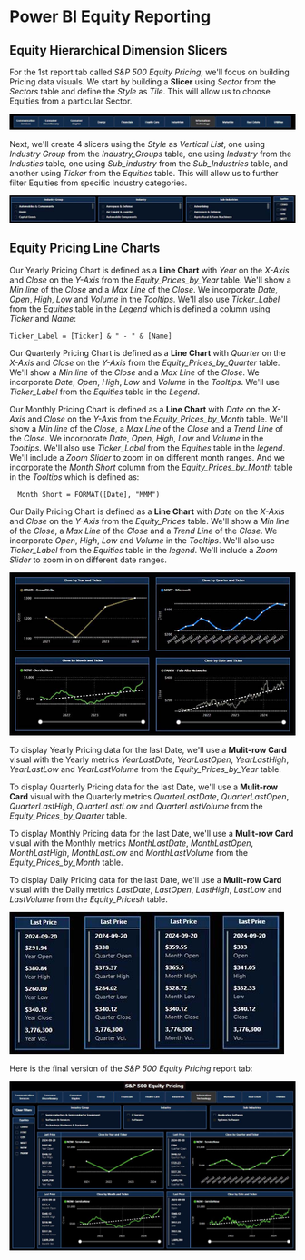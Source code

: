 # Power BI Equity Reporting

## Equity Hierarchical Dimension Slicers

For the 1st report tab called *S&P 500 Equity Pricing*, we'll focus on building Pricing data visuals. 
We start by building a **Slicer** using *Sector* from the *Sectors* table and define the *Style* as *Tile*.
This will allow us to choose Equities from a particular Sector.

![Power_BI_Pricing_Sector_Slicer.jpg](https://github.com/danvuk567/SP500-Stock-Analysis/blob/main/images/Power_BI_Pricing_Sector_Slicer.jpg?raw=true)

Next, we'll create 4 slicers using the *Style* as *Vertical List*, one using *Industry Group* from the *Industry_Groups* table, one using *Industry* from the *Industies* table, 
one using *Sub_industry* from the *Sub_Industries* table, and another using *Ticker* from the *Equities* table. This will allow us to further filter Equities from specific Industry categories.

![Power_BI_Pricing_Industry_Group_Industry_Sub_Industry_Equity_Slicers.jpg](https://github.com/danvuk567/SP500-Stock-Analysis/blob/main/images/Power_BI_Pricing_Industry_Group_Industry_Sub_Industry_Equity_Slicers.jpg?raw=true)


## Equity Pricing Line Charts

Our Yearly Pricing Chart is defined as a **Line Chart** with *Year* on the *X-Axis* and *Close* on the *Y-Axis* from the *Equity_Prices_by_Year* table. 
We'll show a *Min line* of the *Close* and a *Max Line* of the *Close*. We incorporate *Date*, *Open*, *High*, *Low* and *Volume* in the *Tooltips*. 
We'll also use *Ticker_Label* from the *Equities* table in the *Legend* which is defined a column using *Ticker* and *Name*:

    Ticker_Label = [Ticker] & " - " & [Name]

Our Quarterly Pricing Chart is defined as a **Line Chart** with *Quarter* on the *X-Axis* and *Close* on the *Y-Axis* from the *Equity_Prices_by_Quarter* table. 
We'll show a *Min line* of the *Close* and a *Max Line* of the *Close*. We incorporate *Date*, *Open*, *High*, *Low* and *Volume* in the *Tooltips*. 
We'll use *Ticker_Label* from the *Equities* table in the *Legend*.

Our Monthly Pricing Chart is defined as a **Line Chart** with *Date* on the *X-Axis* and *Close* on the *Y-Axis* from the *Equity_Prices_by_Month* table. 
We'll show a *Min line* of the *Close*, a *Max Line* of the *Close* and a *Trend Line* of the *Close*. We incorporate *Date*, *Open*, *High*, *Low* and *Volume* in the *Tooltips*. 
We'll also use *Ticker_Label* from the *Equities* table in the *legend*. We'll include a *Zoom Slider* to zoom in on different month ranges.
And we incorporate the *Month Short* column from the *Equity_Prices_by_Month* table in the *Tooltips* which is defined as:

      Month Short = FORMAT([Date], "MMM")

Our Daily Pricing Chart is defined as a **Line Chart** with *Date* on the *X-Axis* and *Close* on the *Y-Axis* from the *Equity_Prices* table.
We'll show a *Min line* of the *Close*, a *Max Line* of the *Close* and a *Trend Line* of the *Close*. We incorporate *Open*, *High*, *Low* and *Volume* in the *Tooltips*. 
We'll also use *Ticker_Label* from the *Equities* table in the *legend*. We'll include a *Zoom Slider* to zoom in on different date ranges.

![Power_BI_Pricing_Line_Charts.jpg](https://github.com/danvuk567/SP500-Stock-Analysis/blob/main/images/Power_BI_Pricing_Line_Charts.jpg?raw=true)
  
To display Yearly Pricing data for the last Date, we'll use a **Mulit-row Card** visual with the Yearly metrics *YearLastDate*, *YearLastOpen*, *YearLastHigh*, *YearLastLow* and *YearLastVolume* from the *Equity_Prices_by_Year* table.

To display Quarterly Pricing data for the last Date, we'll use a **Mulit-row Card** visual with the Quarterly metrics *QuarterLastDate*, *QuarterLastOpen*, *QuarterLastHigh*, *QuarterLastLow* and *QuarterLastVolume* from the *Equity_Prices_by_Quarter* table.

To display Monthly Pricing data for the last Date, we'll use a **Mulit-row Card** visual with the Monthly metrics *MonthLastDate*, *MonthLastOpen*, *MonthLastHigh*, *MonthLastLow* and *MonthLastVolume* from the *Equity_Prices_by_Month* table.

To display Daily Pricing data for the last Date, we'll use a **Mulit-row Card** visual with the Daily metrics *LastDate*, *LastOpen*, *LastHigh*, *LastLow* and *LastVolume* from the *Equity_Pricesh* table.

![Power_BI_Pricing_Multi_Row_Card_Charts.jpg](https://github.com/danvuk567/SP500-Stock-Analysis/blob/main/images/Power_BI_Pricing_Multi_Row_Card_Charts.jpg?raw=true)

Here is the final version of the *S&P 500 Equity Pricing* report tab:

![Power_BI_Equity_Report_1st_tab.jpg](https://github.com/danvuk567/SP500-Stock-Analysis/blob/main/images/Power_BI_Equity_Report_1st_tab.jpg?raw=true)








   




